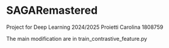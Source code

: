 # SAGARemastered
Project for Deep Learning 2024/2025
Proietti Carolina 1808759

The main modification are in train_contrastive_feature.py

